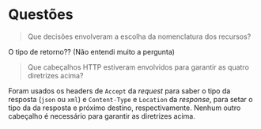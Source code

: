 # Questões

> Que decisões envolveram a escolha da nomenclatura dos recursos?

O tipo de retorno?? (Não entendi muito a pergunta)

> Que cabeçalhos HTTP estiveram envolvidos para garantir as quatro diretrizes acima?

Foram usados os headers de `Accept` da *request* para saber o tipo da resposta (`json` ou `xml`) e `Content-Type` e `Location` da *response*, para setar o tipo da da resposta e próximo destino, respectivamente. Nenhum outro cabeçalho é necessário para garantir as diretrizes acima.
